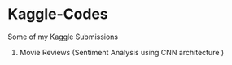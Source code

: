 # Kaggle-Codes
Some of my Kaggle Submissions
1. Movie Reviews (Sentiment Analysis using CNN architecture )
